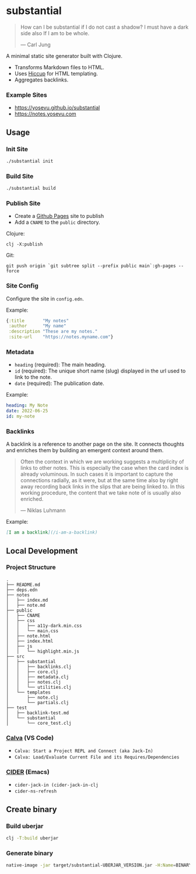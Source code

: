 # substantial

> How can I be substantial if I do not cast a shadow? I must have a dark side also If I am to be whole.
>
> &mdash; Carl Jung

A minimal static site generator built with Clojure.

- Transforms Markdown files to HTML.
- Uses [Hiccup](https://github.com/weavejester/hiccup) for HTML templating.
- Aggregates backlinks.

### Example Sites

- https://yosevu.github.io/substantial
- https://notes.yosevu.com

## Usage

### Init Site

``` sh
./substantial init
```

### Build Site
``` sh
./substantial build
```

### Publish Site

- Create a [Github Pages](https://pages.github.com/) site to publish
- Add a `CNAME` to the `public` directory.

Clojure:
```
clj -X:publish
```

Git:
```
git push origin `git subtree split --prefix public main`:gh-pages --force
```

### Site Config

Configure the site in `config.edn`.

Example:

```clojure
{:title       "My notes"
 :author      "My name"
 :description "These are my notes."
 :site-url    "https://notes.myname.com"}
```

### Metadata

- `heading` (required): The main heading.
- `id` (required): The unique short name (slug) displayed in the url used to link to the note.
- `date` (required): The publication date.

Example:
```yaml
heading: My Note
date: 2022-06-25
id: my-note
```

### Backlinks

A backlink is a reference to another page on the site. It connects thoughts and enriches them by building an emergent context around them.

> Often the context in which we are working suggests a multiplicity of links to other notes. This is especially the case when the card index is already voluminous. In such cases it is important to capture the connections radially, as it were, but at the same time also by right away recording back links in the slips that are being linked to. In this working procedure, the content that we take note of is usually also enriched.
>
> &mdash; Niklas Luhmann

Example:

```markdown
[I am a backlink](/i-am-a-backlink)
```

## Local Development 

### Project Structure

```
.
├── README.md
├── deps.edn
├── notes
│   ├── index.md
│   ├── note.md
├── public
│   ├── CNAME
│   ├── css
│   │   ├── a11y-dark.min.css
│   │   └── main.css
│   ├── note.html
│   ├── index.html
│   ├── js
│   │   └── highlight.min.js
├── src
│   ├── substantial
│   │   ├── backlinks.clj
│   │   ├── core.clj
│   │   ├── metadata.clj
│   │   ├── notes.clj
│   │   └── utilities.clj
│   └── templates
│       ├── note.clj
│       └── partials.clj
├── test
│   ├── backlink-test.md
│   └── substantial
│       └── core_test.clj
```

### [Calva](https://calva.io/) (VS Code)

- `Calva: Start a Project REPL and Connect (aka Jack-In)`
- `Calva: Load/Evaluate Current File and its Requires/Dependencies`

### [CIDER](https://cider.mx/) (Emacs)

- `cider-jack-in (cider-jack-in-clj`
- `cider-ns-refresh`

## Create binary

### Build uberjar

``` sh
clj -T:build uberjar
```
### Generate binary

``` sh
native-image -jar target/substantial-UBERJAR_VERSION.jar -H:Name=BINARY_NAME
```
